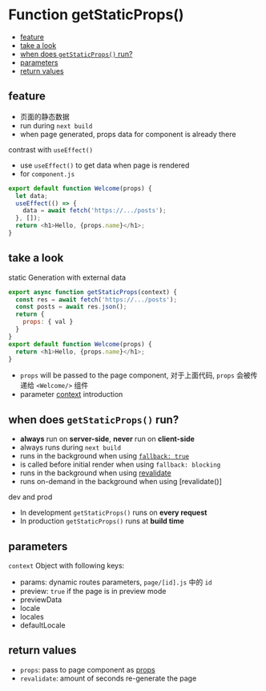 # Function getStaticProps()

- [feature](#feature)
- [take a look](#take-a-look)
- [when does `getStaticProps()` run?](#when-does-getstaticprops-run)
- [parameters](#parameters)
- [return values](#return-values)

## feature

- 页面的静态数据
- run during `next build`
- when page generated, props data for component is already there

contrast with `useEffect()`

- use `useEffect()` to get data when page is rendered
- for `component.js`

```js
export default function Welcome(props) {
  let data;
  useEffect(() => {
    data = await fetch('https://.../posts');
  }, []);
  return <h1>Hello, {props.name}</h1>;
}
```

## take a look

static Generation with external data

```js
export async function getStaticProps(context) {
  const res = await fetch('https://.../posts');
  const posts = await res.json();
  return {
    props: { val }
  }
}
export default function Welcome(props) {
  return <h1>Hello, {props.name}</h1>;
}
```

- `props` will be passed to the page component, 对于上面代码, `props` 会被传递给 `<Welcome/>` 组件
- parameter [context](#parameters) introduction

## when does `getStaticProps()` run?

- **always** run on **server-side**, **never** run on **client-side**
- always runs during `next build`
- runs in the background when using [`fallback: true`](nextjs-datafetching-getstaticpaths.md)
- is called before initial render when using `fallback: blocking`
- runs in the background when using [revalidate]()
- runs on-demand in the background when using [revalidate()]

dev and prod

- In development `getStaticProps()` runs on **every request**
- In production `getStaticProps()` runs at **build time**

## parameters

`context` Object with following keys:

- params: dynamic routes parameters, `page/[id].js` 中的 `id`
- preview: `true` if the page is in preview mode
- previewData
- locale
- locales
- defaultLocale

## return values

- `props`: pass to page component as [props](react-component-props.md)
- `revalidate`: amount of seconds re-generate the page
